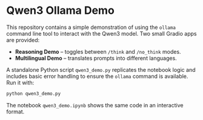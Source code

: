 # Qwen3 Ollama Demo

This repository contains a simple demonstration of using the `ollama` command line tool to interact with the Qwen3 model. Two small Gradio apps are provided:

* **Reasoning Demo** – toggles between `/think` and `/no_think` modes.
* **Multilingual Demo** – translates prompts into different languages.

A standalone Python script `qwen3_demo.py` replicates the notebook logic and
includes basic error handling to ensure the `ollama` command is available.
Run it with:

```bash
python qwen3_demo.py
```

The notebook `qwen3_demo.ipynb` shows the same code in an interactive format.

